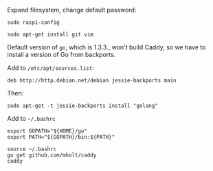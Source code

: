Expand filesystem, change default password:

    sudo raspi-config

    sudo apt-get install git vim

Default version of `go`, which is 1.3.3., won't build Caddy, so we have to install a version of Go from backports.

Add to `/etc/apt/sources.list`:

    deb http://http.debian.net/debian jessie-backports main

Then:

    sudo apt-get -t jessie-backports install "golang"

Add to `~/.bashrc`

    export GOPATH="${HOME}/go"
    export PATH="${GOPATH}/bin:${PATH}"

    source ~/.bashrc
    go get github.com/mholt/caddy
    caddy
